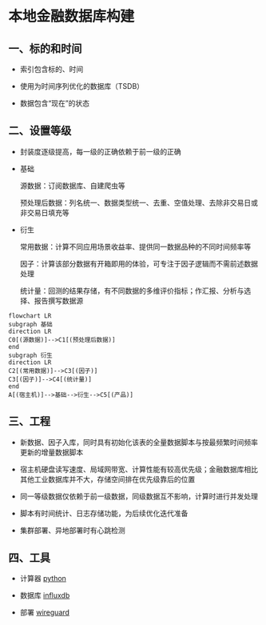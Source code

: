 # 本地金融数据库构建

## 一、标的和时间

- 索引包含标的、时间

- 使用为时间序列优化的数据库（TSDB）

- 数据包含“现在”的状态

## 二、设置等级

- 封装度逐级提高，每一级的正确依赖于前一级的正确

- 基础

    源数据：订阅数据库、自建爬虫等

    预处理后数据：列名统一、数据类型统一、去重、空值处理、去除非交易日或非交易日填充等

- 衍生

    常用数据：计算不同应用场景收益率、提供同一数据品种的不同时间频率等

    因子：计算该部分数据有开箱即用的体验，可专注于因子逻辑而不需前述数据处理

    统计量：回测的结果存储，有不同数据的多维评价指标；作汇报、分析与选择、报告撰写数据源

 ```mermaid
flowchart LR
subgraph 基础
direction LR
C0[(源数据)]-->C1[(预处理后数据)]
end
subgraph 衍生
direction LR
C2[(常用数据)]-->C3[(因子)]
C3[(因子)]-->C4[(统计量)]
end
A[(宿主机)]-->基础-->衍生-->C5[(产品)]
 ```

## 三、工程

- 新数据、因子入库，同时具有初始化该表的全量数据脚本与按最频繁时间频率更新的增量数据脚本

- 宿主机硬盘读写速度、局域网带宽、计算性能有较高优先级；金融数据库相比其他工业数据库并不大，存储空间排在优先级靠后的位置

- 同一等级数据仅依赖于前一级数据，同级数据互不影响，计算时进行并发处理

- 脚本有时间统计、日志存储功能，为后续优化迭代准备

- 集群部署、异地部署时有心跳检测

## 四、工具

- 计算器 [python](https://python.org)

- 数据库 [influxdb](https://github.com/influxdata/influxdb)

- 部署 [wireguard](wireguard.com)
